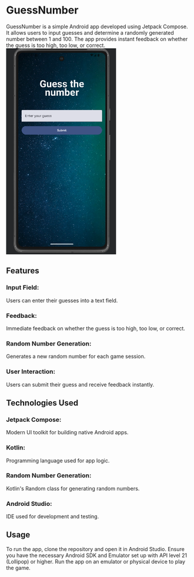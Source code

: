 # GuessNumber
GuessNumber is a simple Android app developed using Jetpack Compose. It allows users to input guesses and determine a randomly generated number between 1 and 100. The app provides instant feedback on whether the guess is too high, too low, or correct.
![Image](app/images/1.png)
## Features
### Input Field: 
Users can enter their guesses into a text field.
### Feedback: 
Immediate feedback on whether the guess is too high, too low, or correct.
### Random Number Generation: 
Generates a new random number for each game session.
### User Interaction: 
Users can submit their guess and receive feedback instantly.

## Technologies Used
### Jetpack Compose: 
Modern UI toolkit for building native Android apps.
### Kotlin: 
Programming language used for app logic.
### Random Number Generation: 
Kotlin's Random class for generating random numbers.
### Android Studio: 
IDE used for development and testing.

## Usage
To run the app, clone the repository and open it in Android Studio. Ensure you have the necessary Android SDK and Emulator set up with API level 21 (Lollipop) or higher. Run the app on an emulator or physical device to play the game.
